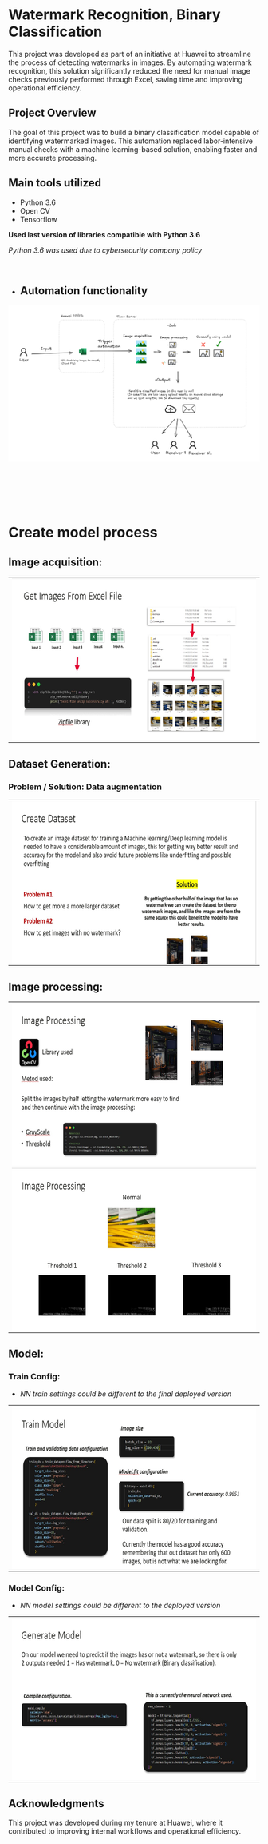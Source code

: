 # Watermark Recognition, Binary Classification

This project was developed as part of an initiative at Huawei to streamline the process of detecting watermarks in images. By automating watermark recognition, this solution significantly reduced the need for manual image checks previously performed through Excel, saving time and improving operational efficiency.
<br>

## Project Overview

The goal of this project was to build a binary classification model capable of identifying watermarked images. This automation replaced labor-intensive manual checks with a machine learning-based solution, enabling faster and more accurate processing.

## Main tools utilized

- Python 3.6 
- Open CV
- Tensorflow

**Used last version of libraries compatible with Python 3.6** 

*Python 3.6 was used due to cybersecurity company policy*




<br>

- ## Automation functionality


![screenshot](docs/img/Diagram.png)

<br>
<br>
<br>
<br>

# Create model process

## Image acquisition:

 <table align="middle">
  <tr align="middle">
    <td><img src="https://github.com/danielsaed/Watermark_recognition_binary_classification/blob/main/docs/img/Excel_img.jpg" width=650 height=325 
    align="middle"></td>
  </tr>
 </table>

  ## Dataset Generation:

### Problem / Solution: Data augmentation
 <table align="middle">
  <tr align="middle">
    <td><img src="https://github.com/danielsaed/Watermark_recognition_binary_classification/blob/main/docs/img/Problem.jpg" width=650 height=325 
    align="middle"></td>
  </tr>
 </table>

## Image processing:

 <table align="middle">
  <tr align="middle">
    <td><img src="https://github.com/danielsaed/Watermark_recognition_binary_classification/blob/main/docs/img/Open CV.jpg" width=650 height=325 
    align="middle"></td>
  </tr>
    <tr align="middle">
    <td><img src="https://github.com/danielsaed/Watermark_recognition_binary_classification/blob/main/docs/img/Treshold.jpg" width=650 height=325 
    align="middle"></td>
  </tr>
 </table>

 ## Model:
 ### Train Config:
- *NN train settings could be different to the final deployed version*
 <table align="middle">
  <tr align="middle">
    <td><img src="https://github.com/danielsaed/Watermark_recognition_binary_classification/blob/main/docs/img/Train.jpg" width=650 height=325 
    align="middle"></td>
  </tr>
 </table>

  ### Model Config:
- *NN model settings could be different to the deployed version*
 <table align="middle">
  <tr align="middle">
    <td><img src="https://github.com/danielsaed/Watermark_recognition_binary_classification/blob/main/docs/img/NN.jpg" width=650 height=325 
    align="middle"></td>
  </tr>
 </table>

 ## Acknowledgments
 
This project was developed during my tenure at Huawei, where it contributed to improving internal workflows and operational efficiency.
